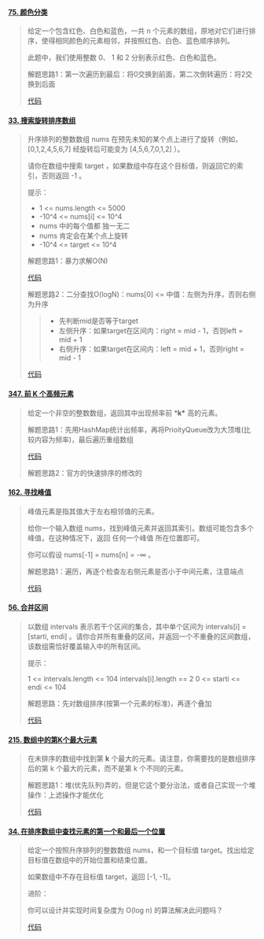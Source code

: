 #### [75. 颜色分类](https://leetcode-cn.com/problems/sort-colors/)

> 给定一个包含红色、白色和蓝色，一共 n 个元素的数组，原地对它们进行排序，使得相同颜色的元素相邻，并按照红色、白色、蓝色顺序排列。
>
> 此题中，我们使用整数 0、 1 和 2 分别表示红色、白色和蓝色。
>
> 解题思路1：第一次遍历到最后：将0交换到前面，第二次倒转遍历：将2交换到后面
>
> [代码](SortSearch01.java)

#### [33. 搜索旋转排序数组](https://leetcode-cn.com/problems/search-in-rotated-sorted-array/)

> 升序排列的整数数组 nums 在预先未知的某个点上进行了旋转（例如， [0,1,2,4,5,6,7] 经旋转后可能变为 [4,5,6,7,0,1,2] ）。
>
> 请你在数组中搜索 target ，如果数组中存在这个目标值，则返回它的索引，否则返回 -1 。
>
>  提示：
>
> - 1 <= nums.length <= 5000
> - -10^4 <= nums[i] <= 10^4
> - nums 中的每个值都 独一无二
> - nums 肯定会在某个点上旋转
> - -10^4 <= target <= 10^4
>
> 解题思路1：暴力求解O(N)
>
> [代码](SortSearch02.java)
>
> 解题思路2：二分查找O(logN)：nums[0] <= 中值：左侧为升序，否则右侧为升序
>
> > - 先判断mid是否等于target
> > - 左侧升序：如果target在区间内：right = mid - 1，否则left = mid + 1
> > - 右侧升序：如果target在区间内：left = mid + 1，否则right = mid - 1
>
> [代码](SortSearch.java)

#### [347. 前 K 个高频元素](https://leetcode-cn.com/problems/top-k-frequent-elements/)

> 给定一个非空的整数数组，返回其中出现频率前 ***k\*** 高的元素。
>
> 解题思路1：先用HashMap统计出频率，再将PrioityQueue改为大顶堆(比较内容为频率)，最后遍历重组数组
>
> [代码](SortSearch03.java)
>
> 解题思路2：官方的快速排序的修改的

#### [162. 寻找峰值](https://leetcode-cn.com/problems/find-peak-element/)

> 峰值元素是指其值大于左右相邻值的元素。
>
> 给你一个输入数组 nums，找到峰值元素并返回其索引。数组可能包含多个峰值，在这种情况下，返回 任何一个峰值 所在位置即可。
>
> 你可以假设 nums[-1] = nums[n] = -∞ 。
>
> 解题思路1：遍历，再逐个检查左右侧元素是否小于中间元素，注意端点
>
> [代码](SortSearch04.java)

#### [56. 合并区间](https://leetcode-cn.com/problems/merge-intervals/)

> 以数组 intervals 表示若干个区间的集合，其中单个区间为 intervals[i] = [starti, endi] 。请你合并所有重叠的区间，并返回一个不重叠的区间数组，该数组需恰好覆盖输入中的所有区间。
>
> 提示：
>
> 1 <= intervals.length <= 104
> intervals[i].length == 2
> 0 <= starti <= endi <= 104
>
> 解题思路：先对数组排序(按第一个元素的标准)，再逐个叠加
>
> [代码](SortSearch05.java)

#### [215. 数组中的第K个最大元素](https://leetcode-cn.com/problems/kth-largest-element-in-an-array/)

> 在未排序的数组中找到第 **k** 个最大的元素。请注意，你需要找的是数组排序后的第 k 个最大的元素，而不是第 k 个不同的元素。
>
> 解题思路1：堆(优先队列)弄的，但是它这个要分治法，或者自己实现一个堆操作：上滤操作才能优化
>
> [代码](SortSearch06.java)

#### [34. 在排序数组中查找元素的第一个和最后一个位置](https://leetcode-cn.com/problems/find-first-and-last-position-of-element-in-sorted-array/)

> 给定一个按照升序排列的整数数组 nums，和一个目标值 target。找出给定目标值在数组中的开始位置和结束位置。
>
> 如果数组中不存在目标值 target，返回 [-1, -1]。
>
> 进阶：
>
> 你可以设计并实现时间复杂度为 O(log n) 的算法解决此问题吗？
>
> [代码](SortSearch07.java)